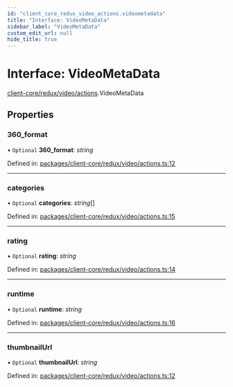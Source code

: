 ```yaml
---
id: "client_core_redux_video_actions.videometadata"
title: "Interface: VideoMetaData"
sidebar_label: "VideoMetaData"
custom_edit_url: null
hide_title: true
---
```


# Interface: VideoMetaData

[client-core/redux/video/actions](../modules/client_core_redux_video_actions.md).VideoMetaData

## Properties

### 360\_format

• `Optional` **360\_format**: *string*

Defined in: [packages/client-core/redux/video/actions.ts:12](https://github.com/xr3ngine/xr3ngine/blob/5a0f83ed8/packages/client-core/redux/video/actions.ts#L12)

___

### categories

• `Optional` **categories**: *string*[]

Defined in: [packages/client-core/redux/video/actions.ts:15](https://github.com/xr3ngine/xr3ngine/blob/5a0f83ed8/packages/client-core/redux/video/actions.ts#L15)

___

### rating

• `Optional` **rating**: *string*

Defined in: [packages/client-core/redux/video/actions.ts:14](https://github.com/xr3ngine/xr3ngine/blob/5a0f83ed8/packages/client-core/redux/video/actions.ts#L14)

___

### runtime

• `Optional` **runtime**: *string*

Defined in: [packages/client-core/redux/video/actions.ts:16](https://github.com/xr3ngine/xr3ngine/blob/5a0f83ed8/packages/client-core/redux/video/actions.ts#L16)

___

### thumbnailUrl

• `Optional` **thumbnailUrl**: *string*

Defined in: [packages/client-core/redux/video/actions.ts:12](https://github.com/xr3ngine/xr3ngine/blob/5a0f83ed8/packages/client-core/redux/video/actions.ts#L12)
